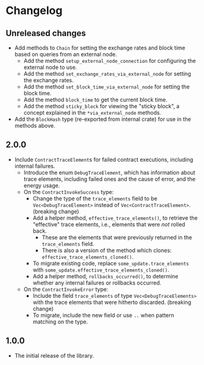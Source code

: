 # Changelog

## Unreleased changes

- Add methods to `Chain` for setting the exchange rates and block time based on queries from an external node.
  - Add the method `setup_external_node_connection` for configuring the external node to use.
  - Add the method `set_exchange_rates_via_external_node` for setting the exchange rates.
  - Add the method `set_block_time_via_external_node` for setting the block time.
  - Add the method `block_time` to get the current block time.
  - Add the method `sticky_block` for viewing the "sticky block", a concept explained in the `*via_external_node` methods.
- Add the `BlockHash` type (re-exported from internal crate) for use in the methods above.

## 2.0.0

- Include `ContractTraceElement`s for failed contract executions, including internal failures.
  - Introduce the enum `DebugTraceElement`, which has information about trace elements, including failed ones and the cause of error, and the energy usage.
  - On the `ContractInvokeSuccess` type:
    - Change the type of the `trace_elements` field to be `Vec<DebugTraceElement>` instead of `Vec<ContractTraceElement>`. (breaking change)
    - Add a helper method, `effective_trace_elements()`, to retrieve the "effective" trace elements, i.e., elements that were *not* rolled back.
      - These are the elements that were previously returned in the `trace_elements` field.
      - There is also a version of the method which clones: `effective_trace_elements_cloned()`.
    - To migrate existing code, replace `some_update.trace_elements` with `some_update.effective_trace_elements_cloned()`.
    - Add a helper method, `rollbacks_occurred()`, to determine whether any internal failures or rollbacks occurred. 
  - On the `ContractInvokeError` type:
    - Include the field `trace_elements` of type `Vec<DebugTraceElements>` with the trace elements that were hitherto discarded. (breaking change)
    - To migrate, include the new field or use `..` when pattern matching on the type.

## 1.0.0

- The initial release of the library.
